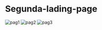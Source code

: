 # Segunda-lading-page
![pag1](https://user-images.githubusercontent.com/87580316/131018558-9d075c07-d0b3-4561-820b-13dcf0d45513.jpg)
![pag2](https://user-images.githubusercontent.com/87580316/131018568-0b396ebf-e1a5-4662-89f1-f811be4fa0b0.jpg)
![pag3](https://user-images.githubusercontent.com/87580316/131018696-3f763073-9382-41d8-8fc4-c377fc472512.jpg)


